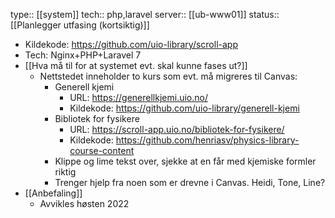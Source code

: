 type:: [[system]]
tech:: php,laravel
server:: [[ub-www01]]
status:: [[Planlegger utfasing (kortsiktig)]]

- Kildekode: https://github.com/uio-library/scroll-app
- Tech: Nginx+PHP+Laravel 7
- [[Hva må til for at systemet evt. skal kunne fases ut?]]
	- Nettstedet inneholder to kurs som evt. må migreres til Canvas:
		- Generell kjemi
			- URL: https://generellkjemi.uio.no/
			- Kildekode: https://github.com/uio-library/generell-kjemi
		- Bibliotek for fysikere
			- URL: https://scroll-app.uio.no/bibliotek-for-fysikere/
			- Kildekode: https://github.com/henriasv/physics-library-course-content
		- Klippe og lime tekst over, sjekke at en får med kjemiske formler riktig
		- Trenger hjelp fra noen som er drevne i Canvas. Heidi, Tone, Line?
- [[Anbefaling]]
	- Avvikles høsten 2022